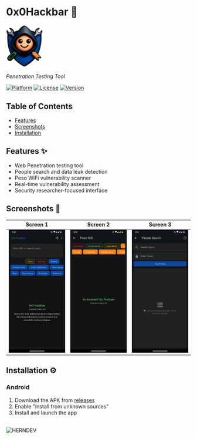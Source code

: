 # 0x0Hackbar 📱

<img src="https://raw.githubusercontent.com/herndev/0x0Hackbar/refs/heads/master/assets/img/logo.png" width="100">

*Penetration Testing Tool*

[![Platform](https://img.shields.io/badge/platform-android-lightgrey)]()
[![License](https://img.shields.io/badge/license-MIT-blue)]()
[![Version](https://img.shields.io/badge/version-1.0.3-green)]()

## Table of Contents
- [Features](#features-)
- [Screenshots](#screenshots-)
- [Installation](#installation-)

## Features ✨
- Web Penetration testing tool
- People search and data leak detection
- Peso WiFi vulnerability scanner
- Real-time vulnerability assessment
- Security researcher-focused interface

## Screenshots 📸
| Screen 1 | Screen 2 | Screen 3 |
|----------|----------|----------|
| <img src="https://raw.githubusercontent.com/herndev/0x0Hackbar/refs/heads/master/assets/img/screenshots/screen1.png" width="200"> | <img src="https://raw.githubusercontent.com/herndev/0x0Hackbar/refs/heads/master/assets/img/screenshots/screen2.png" width="200"> | <img src="https://raw.githubusercontent.com/herndev/0x0Hackbar/refs/heads/master/assets/img/screenshots/screen3.png" width="200"> |

## Installation ⚙️
### Android
1. Download the APK from [releases](https://github.com/herndev/0x0Hackbar/releases/tag/v1.0.3)
2. Enable "Install from unknown sources"
3. Install and launch the app

<br>

<img src="https://img.shields.io/badge/CODE-BY_HERNDEV-2ea44f?style=for-the-badge&logo=github" alt="HERNDEV">